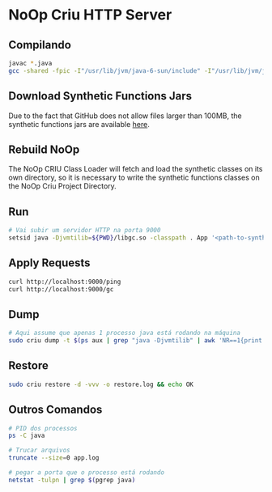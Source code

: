 # NoOp Criu HTTP Server 

## Compilando
```sh
javac *.java
gcc -shared -fpic -I"/usr/lib/jvm/java-6-sun/include" -I"/usr/lib/jvm/java-8-oracle/include/" -I"/usr/lib/jvm/java-8-oracle/include/linux/" GC.c -o libgc.so
```

## Download Synthetic Functions Jars
Due to the fact that GitHub does not allow files larger than 100MB, the synthetic functions jars are available [here](https://drive.google.com/drive/folders/1may8W9W25W8LnQ5dxIX0aCtMlLPjewcq?usp=sharing).

## Rebuild NoOp
The NoOp CRIU Class Loader will fetch and load the synthetic classes on its own directory, so it is necessary to write the synthetic functions classes on the NoOp Criu Project Directory.

## Run
```sh
# Vai subir um servidor HTTP na porta 9000
setsid java -Djvmtilib=${PWD}/libgc.so -classpath . App '<path-to-synthetic-func-jar>' < /dev/null &> app.log &
```

## Apply Requests
```sh
curl http://localhost:9000/ping
curl http://localhost:9000/gc
```

## Dump
```sh
# Aqui assume que apenas 1 processo java está rodando na máquina
sudo criu dump -t $(ps aux | grep "java -Djvmtilib" | awk 'NR==1{print $2}') -vvv -o dump.log && echo OK
```

## Restore
```sh
sudo criu restore -d -vvv -o restore.log && echo OK
```

## Outros Comandos


```sh
# PID dos processos
ps -C java 

# Trucar arquivos
truncate --size=0 app.log

# pegar a porta que o processo está rodando
netstat -tulpn | grep $(pgrep java)
```
